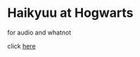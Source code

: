 # Haikyuu at Hogwarts
 for audio and whatnot

 click <a href="shoyo-hinata-and-the-mirror-of-erised"> here </a>

